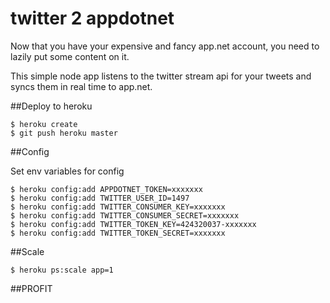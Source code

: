 # twitter 2 appdotnet

Now that you have your expensive and fancy app.net account, you need to lazily put some content on it. 

This simple node app listens to the twitter stream api for your tweets and syncs them in real time to app.net. 


##Deploy to heroku

	$ heroku create
	$ git push heroku master


##Config


Set env variables for config

	$ heroku config:add APPDOTNET_TOKEN=xxxxxxx
	$ heroku config:add TWITTER_USER_ID=1497                                                            
	$ heroku config:add TWITTER_CONSUMER_KEY=xxxxxxx                                        
	$ heroku config:add TWITTER_CONSUMER_SECRET=xxxxxxx                 
	$ heroku config:add TWITTER_TOKEN_KEY=424320037-xxxxxxx              
	$ heroku config:add TWITTER_TOKEN_SECRET=xxxxxxx                     

##Scale


	$ heroku ps:scale app=1
	
##PROFIT